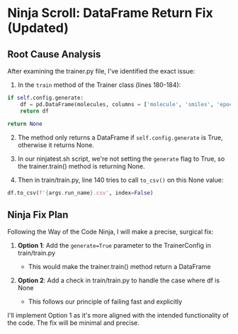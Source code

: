 # Ninja Scroll: DataFrame Return Fix (Updated)

## Root Cause Analysis

After examining the trainer.py file, I've identified the exact issue:

1. In the `train` method of the Trainer class (lines 180-184):
```python
if self.config.generate:
    df = pd.DataFrame(molecules, columns = ['molecule', 'smiles', 'epoch'])
    return df

return None
```

2. The method only returns a DataFrame if `self.config.generate` is True, otherwise it returns None.

3. In our ninjatest.sh script, we're not setting the `generate` flag to True, so the trainer.train() method is returning None.

4. Then in train/train.py, line 140 tries to call `to_csv()` on this None value:
```python
df.to_csv(f'{args.run_name}.csv', index=False)
```

## Ninja Fix Plan

Following the Way of the Code Ninja, I will make a precise, surgical fix:

1. **Option 1**: Add the `generate=True` parameter to the TrainerConfig in train/train.py
   - This would make the trainer.train() method return a DataFrame

2. **Option 2**: Add a check in train/train.py to handle the case where df is None
   - This follows our principle of failing fast and explicitly

I'll implement Option 1 as it's more aligned with the intended functionality of the code. The fix will be minimal and precise.